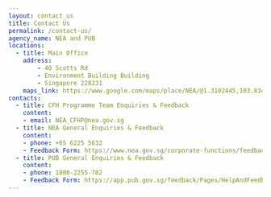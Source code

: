 ```yaml
---
layout: contact_us
title: Contact Us
permalink: /contact-us/
agency_name: NEA and PUB
locations:
  - title: Main Office
    address:
        - 40 Scotts Rd
        - Environment Building Building
        - Singapore 228231
    maps_link: https://www.google.com/maps/place/NEA/@1.3102445,103.8340043,17z/data=!3m1!4b1!4m5!3m4!1s0x31da19ec53b2ebfb:0x1eaefdb0131ac1e!8m2!3d1.3102391!4d103.836193
contacts:
  - title: CFH Programme Team Enquiries & Feedback
    content:
    - email: NEA_CFHP@nea.gov.sg
  - title: NEA General Enquiries & Feedback
    content:
    - phone: +65 6225 5632
    - Feedback Form: https://www.nea.gov.sg/corporate-functions/feedback
  - title: PUB General Enquiries & Feedback
    content:
    - phone: 1800-2255-782
    - Feedback Form: https://app.pub.gov.sg/feedback/Pages/HelpAndFeedback.aspx
---
```

